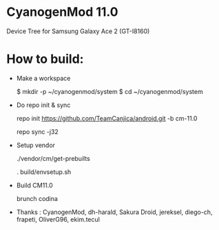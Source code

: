 CyanogenMod 11.0
=============================
Device Tree for Samsung Galaxy Ace 2
(GT-I8160)

How to build:
=============

- Make a workspace

  $ mkdir -p ~/cyanogenmod/system
  $ cd ~/cyanogenmod/system
  
- Do repo init & sync

  repo init https://github.com/TeamCanjica/android.git -b cm-11.0
  
  repo sync -j32

- Setup vendor
  
  ./vendor/cm/get-prebuilts
  
  . build/envsetup.sh


- Build CM11.0
  
  brunch codina


- Thanks : CyanogenMod, dh-harald, Sakura Droid, jereksel, diego-ch, frapeti, OliverG96, ekim.tecul
